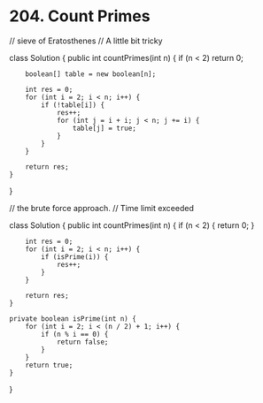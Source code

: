 # 204. Count Primes

// sieve of Eratosthenes // A little bit tricky

class Solution { public int countPrimes\(int n\) { if \(n &lt; 2\) return 0;

```text
    boolean[] table = new boolean[n];

    int res = 0;
    for (int i = 2; i < n; i++) {
        if (!table[i]) {
            res++;
            for (int j = i + i; j < n; j += i) {
                table[j] = true;
            } 
        }
    }

    return res;
}
```

}

// the brute force approach. // Time limit exceeded

class Solution { public int countPrimes\(int n\) { if \(n &lt; 2\) { return 0; }

```text
    int res = 0;
    for (int i = 2; i < n; i++) {
        if (isPrime(i)) {
            res++;
        }
    }

    return res;
}

private boolean isPrime(int n) {
    for (int i = 2; i < (n / 2) + 1; i++) {
        if (n % i == 0) {
            return false;
        }
    }
    return true;
}
```

}

